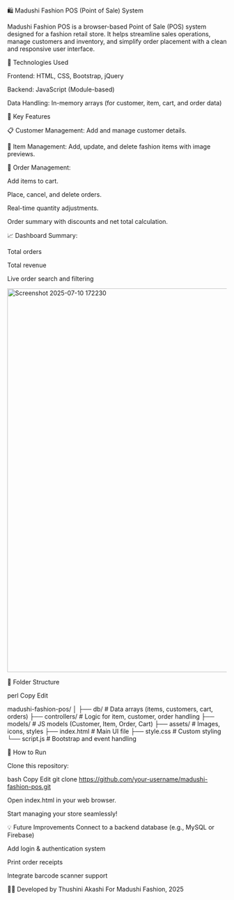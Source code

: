 🛍️ Madushi Fashion POS (Point of Sale) System

Madushi Fashion POS is a browser-based Point of Sale (POS) system designed for a fashion retail store. It helps streamline sales operations, manage customers and inventory, and simplify order placement with a clean and responsive user interface.


🔧 Technologies Used

Frontend: HTML, CSS, Bootstrap, jQuery

Backend: JavaScript (Module-based)

Data Handling: In-memory arrays (for customer, item, cart, and order data)



🎯 Key Features

📋 Customer Management: Add and manage customer details.


🛒 Item Management: Add, update, and delete fashion items with image previews.


🧾 Order Management:


Add items to cart.


Place, cancel, and delete orders.


Real-time quantity adjustments.


Order summary with discounts and net total calculation.


📈 Dashboard Summary:

Total orders

Total revenue

Live order search and filtering


<img width="877" height="880" alt="Screenshot 2025-07-10 172230" src="https://github.com/user-attachments/assets/bd5c73e6-0d10-475d-beab-22c0a966d4b3" />



📁 Folder Structure

perl
Copy
Edit

madushi-fashion-pos/
│
├── db/               # Data arrays (items, customers, cart, orders)
├── controllers/      # Logic for item, customer, order handling
├── models/           # JS models (Customer, Item, Order, Cart)
├── assets/           # Images, icons, styles
├── index.html        # Main UI file
├── style.css         # Custom styling
└── script.js         # Bootstrap and event handling


🚀 How to Run

Clone this repository:

bash
Copy
Edit
git clone https://github.com/your-username/madushi-fashion-pos.git

Open index.html in your web browser.

Start managing your store seamlessly!



💡 Future Improvements
Connect to a backend database (e.g., MySQL or Firebase)

Add login & authentication system

Print order receipts

Integrate barcode scanner support

👩‍💼 Developed by
Thushini Akashi
For Madushi Fashion, 2025
